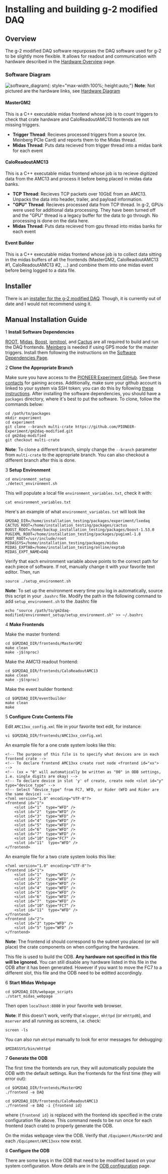 # Installing and building g-2 modified DAQ
## Overview

The g-2 modified DAQ software repurposes the DAQ software used for g-2 to be slightly more flexible. It allows for readout and communication with hardware described in the [Hardware Overview](hardware_overview.md) page.

### Software Diagram

![software_diagram](images/software_diagram.png){: style="max-width:100%; height:auto;"}
**Note**: Not pictured are the hardware links, see [Hardware Diagram](hardware_overview.md#conceptual-diagram-one-crate-system)

#### MasterGM2
This is a C++ executable midas frontend whose job is to count triggers to check that crate hardware and CaloReadoutAMC13 frontends are not missing triggers.

- **Trigger Thread**: Recieves processed triggers from a source (ex. Meinberg PCIe Card) and reports them to the Midas thread.
- **Midas Thread**: Puts data recieved from trigger thread into a midas bank for each event

#### CaloReadoutAMC13
This is a C++ executable midas frontend whose job is to recieve digitized data from the AMC13 and process it before being placed in midas data banks.

- **TCP Thread**: Recieves TCP packets over 10GbE from an AMC13. Unpacks the data into header, trailer, and payload information.
- **"GPU" Thread**: Recieves processed data from TCP thread. In g-2, GPUs were used for additional data processing. They have been turned off and the "GPU" thread is a legacy buffer for the data to go through. No processing is done on the data here.
- **Midas Thread**: Puts data recieved from gpu thread into midas banks for each event

#### Event Builder
This is a C++ executable midas frontend whose job is to collect data sitting in the midas buffers of all the frontends (MasterGM2, CaloReadoutAMC13 #1, CaloReadoutAMC13 #2, ...) and combine them into one midas event before being logged to a data file.

## Installer
There is an [installer for the g-2 modified DAQ](miscellaneous_info.md#2023-psi-lyso-testbeam-daq-installer). Though, it is currently out of date and I would not recommend using it.

## Manual Installation Guide

1 **Install Software Dependencies**

[ROOT](software_dependencies.md#root), [Midas](software_dependencies.md#midas), [Boost](software_dependencies.md#boost), [ipmitool](software_dependencies.md#ipmitool), and [Cactus](software_dependencies.md#ipbus-cactus) are all required to build and run the DAQ frontends. [Meinberg](software_dependencies.md#meinberg) is needed if using GPS mode for the master triggers. Install them following the instructions on the [Software Dependencies Page](software_dependencies.md).

2 **Clone the Appropriate Branch**

Make sure you have access to the [PIONEER Experiment GitHub](https://github.com/PIONEER-Experiment). See these [contacts](software_dependencies.md#pioneer-experiment-repositories) for gaining access. Additionally, make sure your github account is linked to your system via SSH token; you can do this by following [these instructions](software_dependencies.md#setting-up-a-github-ssh-token-on-rhel79-systems). After installing the software dependencies, you should have a `packages` directory, where it's best to put the software. To clone, follow the commands below:

```
cd /path/to/packages
mkdir experiment
cd experiment
git clone --branch multi-crate https://github.com/PIONEER-Experiment/gm2daq-modified.git
cd gm2daq-modified
git checkout multi-crate
```

**Note**: To clone a different branch, simply change the `--branch` parameter from `multi-crate` to the appropriate branch. You can also checkout a different branch after this is done.

3 **Setup Environment**

```
cd environment_setup
./detect_environment.sh
```

This will populate a local file `environment_variables.txt`, check it with:
```
cat environment_variables.txt
```

Here's an example of what `environment_variables.txt` will look like
```
GM2DAQ_DIR=/home/installation_testing/packages/experiment/lxedaq
CACTUS_ROOT=/home/installation_testing/packages/cactus
BOOST_ROOT=/home/backup_installation_testing/packages/boost-1.53.0
PUGIXML_ROOT=/home/installation_testing/packages/pugixml-1.8
ROOT_ROOT=/usr/include/root
MIDASSYS=/home/installation_testing/packages/midas
MIDAS_EXPTAB=/home/installation_testing/online/exptab
MIDAS_EXPT_NAME=DAQ
```

Verify that each environment variable above points to the correct path for each piece of software. If not, manually change it with your favorite text editor. Then, run
```
source ./setup_environment.sh
```

**Note**: To set up the environment every time you log in automatically, source this script in your `.bashrc` file. Modify the path in the following command to add `setup_environment.sh` to the .bashrc file
```
echo "source /path/to/gm2daq-modified/environment_setup/setup_environment.sh" >> ~/.bashrc
```

4 **Make Frontends**

Make the master frontend:
```
cd $GM2DAQ_DIR/frontends/MasterGM2
make clean
make -j$(nproc)
```

Make the AMC13 readout frontend:
```
cd $GM2DAQ_DIR/frontends/CaloReadoutAMC13
make clean
make -j$(nproc)
```

Make the event builder frontend:
```
cd $GM2DAQ_DIR/eventbuilder
make clean
make
```


5 **Configure Crate Contents File**

Edit `AMC13xx_config.xml` file in your favorite text edit, for instance:
```
vi $GM2DAQ_DIR/frontends/AMC13xx_config.xml
```
An example file for a one crate system looks like this:
```
<!-- The purpose of this file is to specify what devices are in each frontend crate -->
<!-- To declare frontend AMC13xx create root node <frontend id="xx">  -->
<!-- (xx = "0" will automatically be written as "00" in ODB settings, i.e. single digits are okay) -->
<!-- To declare device in slot 'y' of create, create node <slot id="y" type="device_type" -->
<!-- Select "device_type" from FC7, WFD, or Rider (WFD and Rider are the same device) -->
<?xml version="1.0" encoding="UTF-8"?>
<frontend id="1">
    <slot id="1"  type="WFD" />
    <slot id="2"  type="WFD" />
    <slot id="3"  type="WFD" />
    <slot id="4"  type="WFD" />
    <slot id="5"  type="WFD" />
    <slot id="6"  type="WFD" />
    <slot id="7"  type="WFD" />
    <slot id="10" type="FC7" />
    <slot id="11"  type="WFD" />
</frontend>
```
An example file for a two crate system looks this like:
```
<?xml version="1.0" encoding="UTF-8"?>
<frontend id="1">
    <slot id="1"  type="WFD" />
    <slot id="2"  type="WFD" />
    <slot id="3"  type="WFD" />
    <slot id="4"  type="WFD" />
    <slot id="5"  type="WFD" />
    <slot id="6"  type="WFD" />
    <slot id="7"  type="WFD" />
    <slot id="10" type="FC7" />
    <slot id="11"  type="WFD" />
</frontend>
<frontend id="2">
    <slot id="3" type="WFD" />
    <slot id="5" type="WFD" />
</frontend>
```

**Note**: The frontend id should correspond to the subnet you placed (or will place) the crate components on when configuring the hardware.

This file is used to build the ODB. **Any hardware not specified in this file will be ignored.** You can still disable any hardware listed in this file in the ODB after it has been generated. However if you want to move the FC7 to a different slot, this file and the ODB need to be editted accordingly.

6 **Start Midas Webpage**
```
cd $GM2DAQ_DIR/webpage_scripts
./start_midas_webpage
```
Then open `localhost:8080` in your favorite web browser.

**Note**: If this doesn't work, verify that `mlogger`, `mhttpd` (or `mhttpd6`), and `mserver` and all running as screens, i.e. check:
```
screen -ls
```
You can also run `mhttpd` manually to look for error messages for debugging:
```
$MIDASSYS/bin/mhttpd
```


7 **Generate the ODB**

The first time the frontends are run, they will automatically populate the ODB with the default settings. Run the frontends for the first time (they will error out):

```
cd $GM2DAQ_DIR/frontends/MasterGM2
./frontend -e DAQ
```

```
cd $GM2DAQ_DIR/frontends/CaloReadoutAMC13
./frontend -e DAQ -i {frontend id}
```
where `{frontend id}` is replaced with the frontend ids specified in the crate configuration file above. This command needs to be run once for each frontend (each crate) to properly generate the ODB.

On the midas webpage view the ODB. Verify that `/Equipment/MasterGM2` and each `/Equipment/AMC13xxx` now exist.

8 **Configure the ODB**

There are some keys in the ODB that need to be modified based on your system configuration. More details are in the [ODB configuration](odb_config.md) page.